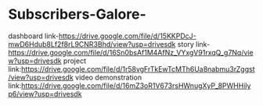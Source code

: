 # Subscribers-Galore-


dashboard link-https://drive.google.com/file/d/15KKPDcJ-mwD6Hdub8Lf2f8rL9CNR3Bhd/view?usp=drivesdk
story link-https://drive.google.com/file/d/16Sn0bsAf1M4AfNz_VYxgV91rxqQ_g7Nq/view?usp=drivesdk
project link:https://drive.google.com/file/d/1r58vgFrTkEwTcMTh6Ua8nabmu3rZggst/view?usp=drivesdk
video demonstration link:https://drive.google.com/file/d/16mZ3oR1V673rsHWnugXyP_8PWHHilyp6/view?usp=drivesdk
